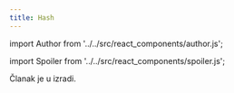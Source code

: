 ```yaml
---
title: Hash
---
```


import Author from '../../src/react_components/author.js';

import Spoiler from '../../src/react_components/spoiler.js';

<Author authorName='Ime Prezime' githubUsername='x-fer'/>

Članak je u izradi.

